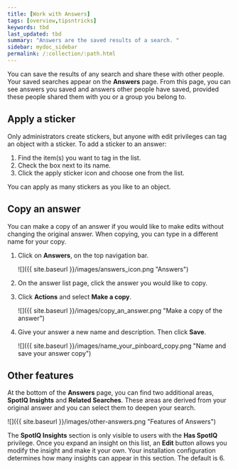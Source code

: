 ```yaml
---
title: [Work with Answers]
tags: [overview,tipsntricks]
keywords: tbd
last_updated: tbd
summary: "Answers are the saved results of a search. "
sidebar: mydoc_sidebar
permalink: /:collection/:path.html
---
```

You can save the results of any search and share these with other people. Your saved searches appear on the **Answers** page. From this page, you can see answers you saved and answers other people have saved, provided these people shared them with you or a group you belong to.

## Apply a sticker

Only administrators create stickers, but anyone with edit privileges can tag an object with a sticker. To add a sticker to an answer:

1. Find the item(s) you want to tag in the list.
2. Check the box next to its name.
3. Click the apply sticker icon and choose one from the list.

You can apply as many stickers as you like to an object.

## Copy an answer

You can make a copy of an answer if you would like to make edits without changing the original answer. When copying, you can type in a different name for your copy.

1. Click on **Answers**, on the top navigation bar.

     ![]({{ site.baseurl }}/images/answers_icon.png "Answers")

2. On the answer list page, click the answer you would like to copy.
3. Click **Actions** and select **Make a copy**.

     ![]({{ site.baseurl }}/images/copy_an_answer.png "Make a copy of the answer")

4. Give your answer a new name and description. Then click **Save**.

     ![]({{ site.baseurl }}/images/name_your_pinboard_copy.png "Name and save your answer copy")

## Other features

At the bottom of the **Answers** page, you can find two additional areas,
**SpotIQ Insights** and **Related Searches**. These areas are derived from your
original answer and you can select them to deepen your search.

![]({{ site.baseurl }}/images/other-answers.png "Features of Answers")

The **SpotIQ Insights** section is only visible to users with the **Has SpotIQ**
privilege. Once you expand an insight on this list, an **Edit** button allows
you modify the insight and make it your own. Your installation configuration
determines how many insights can appear in this section. The default is 6.
